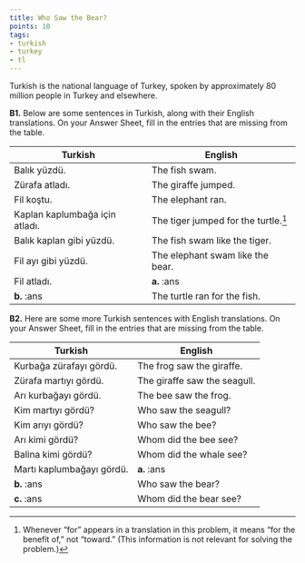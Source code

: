 ```yaml
---
title: Who Saw the Bear?
points: 10
tags:
- turkish
- turkey
- tl
---
```


Turkish is the national language of Turkey, spoken by approximately 80 million people in Turkey and
elsewhere.

**B1.** Below are some sentences in Turkish, along with their English translations. On your Answer Sheet, fill in
the entries that are missing from the table.

| Turkish | English |
| - | - |
| Balık yüzdü. | The fish swam. |
| Zürafa atladı. | The giraffe jumped. |
| Fil koştu. | The elephant ran. |
| Kaplan kaplumbağa için atladı. | The tiger jumped for the turtle.[^1] |
| Balık kaplan gibi yüzdü. | The fish swam like the tiger. |
| Fil ayı gibi yüzdü. | The elephant swam like the bear. |
| Fil atladı. | **a.** :ans |
| **b.** :ans | The turtle ran for the fish. |


**B2.** Here are some more Turkish sentences with English translations. On your Answer Sheet, fill in the entries
that are missing from the table.

| Turkish | English |
| - | - |
| Kurbağa zürafayı gördü. | The frog saw the giraffe. |
| Zürafa martıyı gördü. | The giraffe saw the seagull. |
| Arı kurbağayı gördü. | The bee saw the frog. |
| Kim martıyı gördü? | Who saw the seagull? |
| Kim arıyı gördü? | Who saw the bee? |
| Arı kimi gördü? | Whom did the bee see? |
| Balina kimi gördü? | Whom did the whale see? |
| Martı kaplumbağayı gördü. | **a.** :ans |
| **b.** :ans | Who saw the bear? |
| **c.** :ans | Whom did the bear see? |


[^1]: Whenever “for” appears in a translation in this problem, it means “for the benefit of,” not “toward.” (This information is not
relevant for solving the problem.)